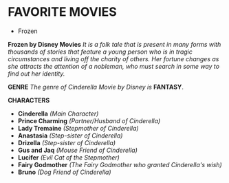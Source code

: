 # FAVORITE MOVIES
- Frozen

**Frozen by Disney Movies**
*It is a folk tale that is present in many forms with thousands of stories that feature a young person who is in tragic circumstances and living off the charity of others. Her fortune changes as she attracts the attention of a nobleman, who must search in some way to find out her identity.*

**GENRE**
*The genre of Cinderella Movie by Disney is* **FANTASY**.

**CHARACTERS**
- **Cinderella** *(Main Character)*
- **Prince Charming** *(Partner/Husband of Cinderella)*
- **Lady Tremaine** *(Stepmother of Cinderella)*
- **Anastasia** *(Step-sister of Cinderella)*
- **Drizella** *(Step-sister of Cinderella)*
- **Gus and Jaq** *(Mouse Friend of Cinderella)*
- **Lucifer** *(Evil Cat of the Stepmother)*
- **Fairy Godmother** *(The Fairy Godmother who granted Cinderella's wish)*
- **Bruno** *(Dog Friend of Cinderella)* 
